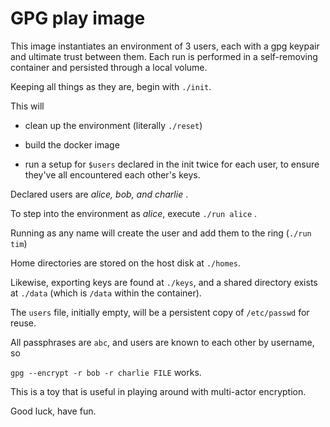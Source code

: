 # GPG play image

This image instantiates an environment of 3 users, each with a gpg keypair and ultimate trust between them. Each run is performed in a self-removing container and persisted through a local volume.

Keeping all things as they are, begin with `./init`. 

This will

- clean up the environment (literally `./reset`)

- build the docker image

- run a setup for `$users` declared in the init twice for each user, to ensure they've all encountered each other's keys.

Declared users are *alice, bob, and charlie* .

To step into the environment as *alice*, execute `./run alice` .

Running as any name will create the user and add them to the ring (`./run tim`)

Home directories are stored on the host disk at `./homes`.

Likewise, exporting keys are found at `./keys`, and a shared directory exists at `./data` (which is `/data` within the container). 

The `users` file, initially empty, will be a persistent copy of `/etc/passwd` for reuse.

All passphrases are `abc`, and users are known to each other by username, so

`gpg --encrypt -r bob -r charlie FILE` works.

This is a toy that is useful in playing around with multi-actor encryption.

Good luck, have fun.
